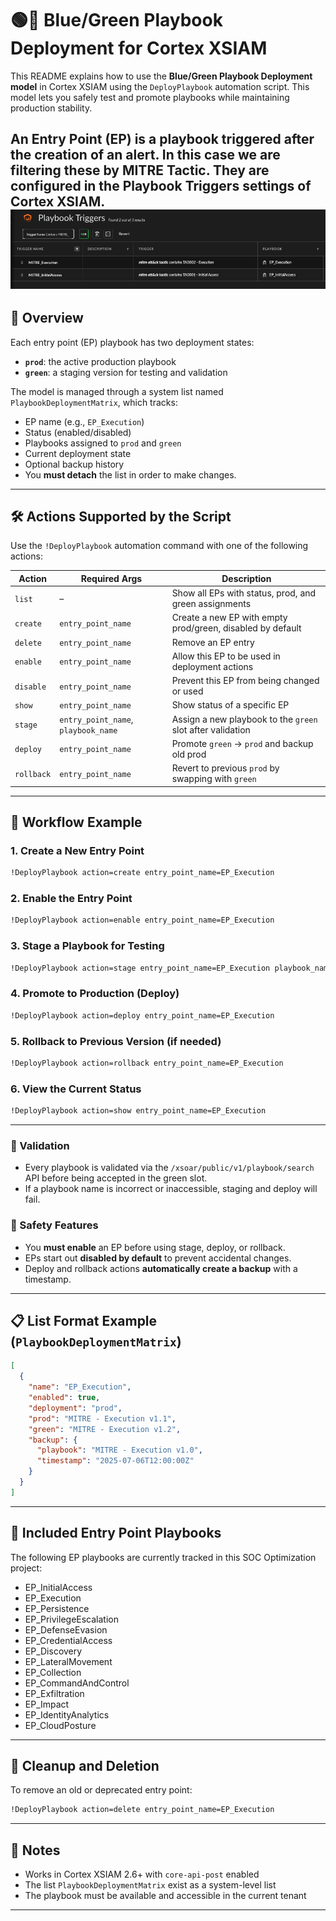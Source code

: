 # 🟢🔵 Blue/Green Playbook Deployment for Cortex XSIAM

This README explains how to use the **Blue/Green Playbook Deployment model** in Cortex XSIAM using the `DeployPlaybook` automation script. This model lets you safely test and promote playbooks while maintaining production stability.

An **Entry Point (EP)** is a playbook triggered after the creation of an alert. In this case we are filtering these by MITRE Tactic. They are configured in the **Playbook Triggers** settings of Cortex XSIAM.
![Blue-Green-Triggers.png](../images/Blue-Green-Triggers.png)
---

## 📘 Overview

Each entry point (EP) playbook has two deployment states:
- **`prod`**: the active production playbook
- **`green`**: a staging version for testing and validation

The model is managed through a system list named `PlaybookDeploymentMatrix`, which tracks:
- EP name (e.g., `EP_Execution`)
- Status (enabled/disabled)
- Playbooks assigned to `prod` and `green`
- Current deployment state
- Optional backup history
- You **must detach** the list in order to make changes.
---

## 🛠️ Actions Supported by the Script

Use the `!DeployPlaybook` automation command with one of the following actions:

| Action     | Required Args                        | Description |
|------------|--------------------------------------|-------------|
| `list`     | –                                    | Show all EPs with status, prod, and green assignments |
| `create`   | `entry_point_name`                   | Create a new EP with empty prod/green, disabled by default |
| `delete`   | `entry_point_name`                   | Remove an EP entry |
| `enable`   | `entry_point_name`                   | Allow this EP to be used in deployment actions |
| `disable`  | `entry_point_name`                   | Prevent this EP from being changed or used |
| `show`     | `entry_point_name`                   | Show status of a specific EP |
| `stage`    | `entry_point_name`, `playbook_name`  | Assign a new playbook to the `green` slot after validation |
| `deploy`   | `entry_point_name`                   | Promote `green` → `prod` and backup old prod |
| `rollback` | `entry_point_name`                   | Revert to previous `prod` by swapping with `green` |

---

## 🚦 Workflow Example

### 1. Create a New Entry Point
```bash
!DeployPlaybook action=create entry_point_name=EP_Execution
```

### 2. Enable the Entry Point
```bash
!DeployPlaybook action=enable entry_point_name=EP_Execution
```

### 3. Stage a Playbook for Testing
```bash
!DeployPlaybook action=stage entry_point_name=EP_Execution playbook_name="MITRE - Execution v1.2"
```

### 4. Promote to Production (Deploy)
```bash
!DeployPlaybook action=deploy entry_point_name=EP_Execution
```

### 5. Rollback to Previous Version (if needed)
```bash
!DeployPlaybook action=rollback entry_point_name=EP_Execution
```

### 6. View the Current Status
```bash
!DeployPlaybook action=show entry_point_name=EP_Execution
```

---

### 🧪 Validation

- Every playbook is validated via the `/xsoar/public/v1/playbook/search` API before being accepted in the green slot.
- If a playbook name is incorrect or inaccessible, staging and deploy will fail.

### 🔐 Safety Features

- You **must enable** an EP before using stage, deploy, or rollback.
- EPs start out **disabled by default** to prevent accidental changes.
- Deploy and rollback actions **automatically create a backup** with a timestamp.

---

## 📋 List Format Example (`PlaybookDeploymentMatrix`)
```json
[
  {
    "name": "EP_Execution",
    "enabled": true,
    "deployment": "prod",
    "prod": "MITRE - Execution v1.1",
    "green": "MITRE - Execution v1.2",
    "backup": {
      "playbook": "MITRE - Execution v1.0",
      "timestamp": "2025-07-06T12:00:00Z"
    }
  }
]
```

---

## 📂 Included Entry Point Playbooks

The following EP playbooks are currently tracked in this SOC Optimization project:

- EP_InitialAccess
- EP_Execution
- EP_Persistence
- EP_PrivilegeEscalation
- EP_DefenseEvasion
- EP_CredentialAccess
- EP_Discovery
- EP_LateralMovement
- EP_Collection
- EP_CommandAndControl
- EP_Exfiltration
- EP_Impact
- EP_IdentityAnalytics
- EP_CloudPosture

---

## 🧼 Cleanup and Deletion
To remove an old or deprecated entry point:
```bash
!DeployPlaybook action=delete entry_point_name=EP_Execution
```

---

## 📎 Notes
- Works in Cortex XSIAM 2.6+ with `core-api-post` enabled
- The list `PlaybookDeploymentMatrix` exist as a system-level list
- The playbook must be available and accessible in the current tenant

---
